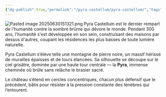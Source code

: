 ```yaml
---
{"dg-publish":true,"permalink":"/pyra-castellum/pyra-castellum/","tags":["gardenEntry"]}
---
```



![Pasted image 20250630151321.png](/img/user/Images/Pasted%20image%2020250630151321.png)
Pyra Castellum est le dernier rempart de l'humanité contre la sombre brûme qui dévore le monde. 
Pendant 300 ans, l'humanité s'est développée en son sein, construisant des maisons par dessus d'autres, coupant les résidences les plus basses de toute lumière naturelle.

Pyra Castellum s’élève telle une montagne de pierre noire, un massif hérissé de murailles épaisses et de tours élancées. Sa silhouette se découpe sur le ciel grisâtre, dominée par une haute tour centrale — la **Pyra**, immense cheminée où brûle sans relâche le brasier sacré.

Le château s’étend en cercles concentriques, chacun plus défensif que le précédent, bâtis pour résister à la pression constante des ténèbres qui l’entourent.

